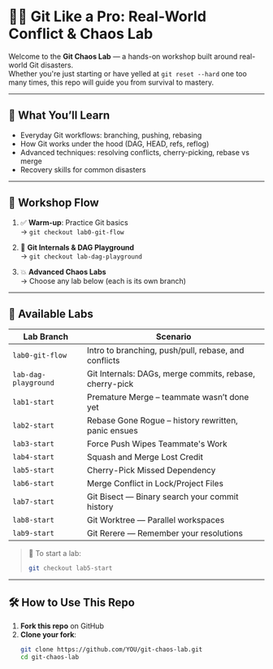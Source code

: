 # 👩‍🔧 Git Like a Pro: Real-World Conflict & Chaos Lab

Welcome to the **Git Chaos Lab** — a hands-on workshop built around real-world Git disasters.  
Whether you're just starting or have yelled at `git reset --hard` one too many times, this repo will guide you from survival to mastery.

---

## 🧭 What You’ll Learn

- Everyday Git workflows: branching, pushing, rebasing
- How Git works under the hood (DAG, HEAD, refs, reflog)
- Advanced techniques: resolving conflicts, cherry-picking, rebase vs merge
- Recovery skills for common disasters

---

## 🚦 Workshop Flow

1. ✅ **Warm-up**: Practice Git basics  
   → `git checkout lab0-git-flow`

2. 🧠 **Git Internals & DAG Playground**  
   → `git checkout lab-dag-playground`

3. 💥 **Advanced Chaos Labs**  
   → Choose any lab below (each is its own branch)

---

## 🔬 Available Labs

| Lab Branch             | Scenario |
|------------------------|----------|
| `lab0-git-flow`        | Intro to branching, push/pull, rebase, and conflicts |
| `lab-dag-playground`   | Git Internals: DAGs, merge commits, rebase, cherry-pick |
| `lab1-start`           | Premature Merge – teammate wasn’t done yet |
| `lab2-start`           | Rebase Gone Rogue – history rewritten, panic ensues |
| `lab3-start`           | Force Push Wipes Teammate's Work |
| `lab4-start`           | Squash and Merge Lost Credit |
| `lab5-start`           | Cherry-Pick Missed Dependency |
| `lab6-start`           | Merge Conflict in Lock/Project Files |
| `lab7-start`           | Git Bisect — Binary search your commit history |
| `lab8-start`           | Git Worktree — Parallel workspaces |
| `lab9-start`           | Git Rerere — Remember your resolutions |

> 📌 To start a lab:  
> ```bash
> git checkout lab5-start
> ```

---

## 🛠️ How to Use This Repo

1. **Fork this repo** on GitHub
2. **Clone your fork**:
   ```bash
   git clone https://github.com/YOU/git-chaos-lab.git
   cd git-chaos-lab
